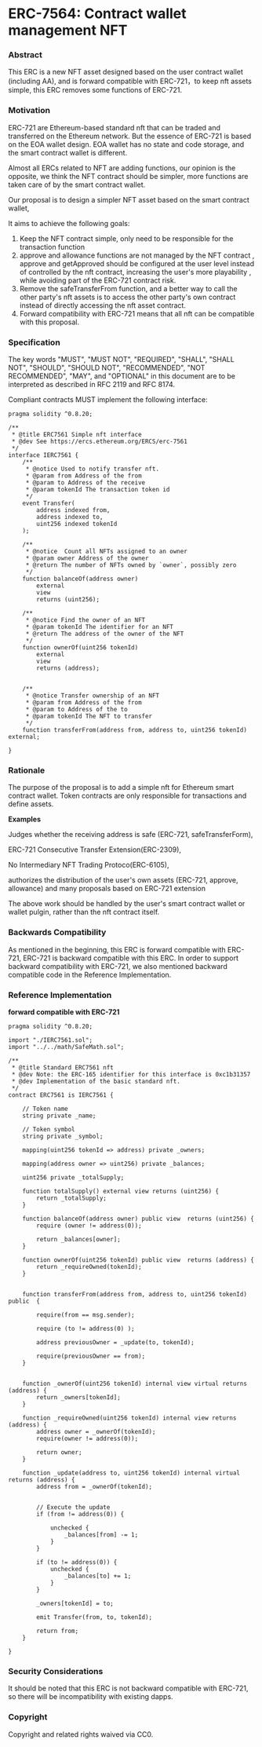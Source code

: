 # ERC-7564: Contract wallet management NFT

### Abstract

This ERC is a new NFT asset designed based on the user contract wallet (including AA), and is forward compatible with ERC-721，to keep nft assets simple, this ERC removes some functions of ERC-721.

### Motivation

ERC-721 are Ethereum-based standard nft that can be traded and transferred on the Ethereum network. But the essence of ERC-721 is based on the EOA wallet design. EOA wallet has no state and code storage, and the smart contract wallet is different.

Almost all ERCs related to NFT are adding functions, our opinion is the opposite, we think the NFT contract should be simpler, more functions are taken care of by the smart contract wallet.

Our proposal is to design a simpler NFT asset based on the smart contract wallet,

It aims to achieve the following goals:

1. Keep the NFT contract simple, only need to be responsible for the transaction function
2. approve and allowance functions are not managed by the NFT contract , approve and getApproved should be configured at the user level instead of controlled by the nft contract, increasing the user's more playability , while avoiding part of the ERC-721 contract risk.
3. Remove the safeTransferFrom function, and a better way to call the other party's nft assets is to access the other party's own contract instead of directly accessing the nft asset contract.
4. Forward compatibility with ERC-721 means that all nft can be compatible with this proposal.

### Specification

The key words "MUST", "MUST NOT", "REQUIRED", "SHALL", "SHALL NOT", "SHOULD", "SHOULD NOT", "RECOMMENDED", "NOT RECOMMENDED", "MAY", and "OPTIONAL" in this document are to be interpreted as described in RFC 2119 and RFC 8174.

Compliant contracts MUST implement the following interface:

```solidity
pragma solidity ^0.8.20;

/**
 * @title ERC7561 Simple nft interface 
 * @dev See https://ercs.ethereum.org/ERCS/erc-7561
 */
interface IERC7561 {
    /**
     * @notice Used to notify transfer nft.
     * @param from Address of the from
     * @param to Address of the receive
     * @param tokenId The transaction token id 
     */
    event Transfer(
        address indexed from,
        address indexed to,
        uint256 indexed tokenId
    );

    /**
     * @notice  Count all NFTs assigned to an owner
     * @param owner Address of the owner
     * @return The number of NFTs owned by `owner`, possibly zero
     */
    function balanceOf(address owner) 
        external
        view
        returns (uint256);

    /**
     * @notice Find the owner of an NFT
     * @param tokenId The identifier for an NFT
     * @return The address of the owner of the NFT
     */
    function ownerOf(uint256 tokenId) 
        external  
        view
        returns (address);
	  

    /**
     * @notice Transfer ownership of an NFT
     * @param from Address of the from
     * @param to Address of the to
     * @param tokenId The NFT to transfer
     */
    function transferFrom(address from, address to, uint256 tokenId) external;

}
```

### Rationale

The purpose of the proposal is to add a simple nft for Ethereum smart contract wallet. Token contracts are only responsible for transactions and define assets.

**Examples**

Judges whether the receiving address is safe (ERC-721, safeTransferForm),

ERC-721 Consecutive Transfer Extension(ERC-2309),

No Intermediary NFT Trading Protoco(ERC-6105),

authorizes the distribution of the user's own assets (ERC-721, approve, allowance) and many proposals based on ERC-721 extension

The above work should be handled by the user's smart contract wallet or wallet pulgin, rather than the nft contract itself.

### Backwards Compatibility

As mentioned in the beginning, this ERC is forward compatible with ERC-721, ERC-721 is backward compatible with this ERC. In order to support backward compatibility with ERC-721, we also mentioned backward compatible code in the Reference Implementation.

### Reference Implementation

**forward compatible with ERC-721**

```solidity
pragma solidity ^0.8.20;

import "./IERC7561.sol";
import "../../math/SafeMath.sol";

/**
 * @title Standard ERC7561 nft
 * @dev Note: the ERC-165 identifier for this interface is 0xc1b31357
 * @dev Implementation of the basic standard nft.
 */
contract ERC7561 is IERC7561 {

    // Token name
    string private _name;

    // Token symbol
    string private _symbol;

    mapping(uint256 tokenId => address) private _owners;

    mapping(address owner => uint256) private _balances;

    uint256 private _totalSupply;

    function totalSupply() external view returns (uint256) {
        return _totalSupply;
    }

    function balanceOf(address owner) public view  returns (uint256) {
        require (owner != address(0));
        
        return _balances[owner];
    }

    function ownerOf(uint256 tokenId) public view  returns (address) {
        return _requireOwned(tokenId);
    }


    function transferFrom(address from, address to, uint256 tokenId) public  {

        require(from == msg.sender);

        require (to != address(0) );

        address previousOwner = _update(to, tokenId);

        require(previousOwner == from);
    }


    function _ownerOf(uint256 tokenId) internal view virtual returns (address) {
        return _owners[tokenId];
    }

    function _requireOwned(uint256 tokenId) internal view returns (address) {
        address owner = _ownerOf(tokenId);
        require(owner != address(0));
            
        return owner;
    }

    function _update(address to, uint256 tokenId) internal virtual returns (address) {
        address from = _ownerOf(tokenId);

        
        // Execute the update
        if (from != address(0)) {         

            unchecked {
                _balances[from] -= 1;
            }
        }

        if (to != address(0)) {
            unchecked {
                _balances[to] += 1;
            }
        }

        _owners[tokenId] = to;

        emit Transfer(from, to, tokenId);

        return from;
    }

}
```

### Security Considerations

It should be noted that this ERC is not backward compatible with ERC-721, so there will be incompatibility with existing dapps.

### Copyright

Copyright and related rights waived via CC0.

